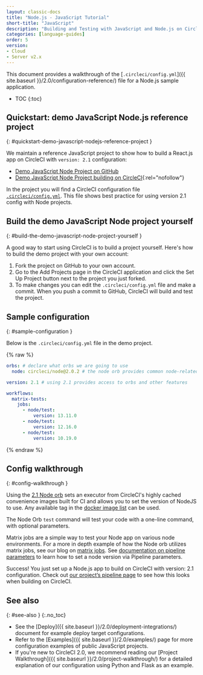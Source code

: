 ```yaml
---
layout: classic-docs
title: "Node.js - JavaScript Tutorial"
short-title: "JavaScript"
description: "Building and Testing with JavaScript and Node.js on CircleCI 2.0"
categories: [language-guides]
order: 5
version:
- Cloud
- Server v2.x
---
```


This document provides a walkthrough of the [`.circleci/config.yml`]({{ site.baseurl }}/2.0/configuration-reference/) file for a Node.js sample application.

* TOC
{:toc}

## Quickstart: demo JavaScript Node.js reference project
{: #quickstart-demo-javascript-nodejs-reference-project }

We maintain a reference JavaScript project to show how to build a React.js app on CircleCI with `version: 2.1` configuration:

- [Demo JavaScript Node Project on GitHub](https://github.com/CircleCI-Public/circleci-demo-javascript-react-app)
- [Demo JavaScript Node Project building on CircleCI](https://app.circleci.com/pipelines/github/CircleCI-Public/circleci-demo-javascript-react-app){:rel="nofollow"}

In the project you will find a CircleCI configuration file [`.circleci/config.yml`](https://github.com/CircleCI-Public/circleci-demo-javascript-react-app/blob/master/.circleci/config.yml). This file shows best practice for using version 2.1 config with Node projects.

## Build the demo JavaScript Node project yourself
{: #build-the-demo-javascript-node-project-yourself }

A good way to start using CircleCI is to build a project yourself. Here's how to build the demo project with your own account:

1. Fork the project on GitHub to your own account.
2. Go to the Add Projects page in the CircleCI application and click the Set Up Project button next to the project you just forked.
3. To make changes you can edit the `.circleci/config.yml` file and make a commit. When you push a commit to GitHub, CircleCI will build and test the project.


## Sample configuration
{: #sample-configuration }

Below is the `.circleci/config.yml` file in the demo project.

{% raw %}

```yaml
orbs: # declare what orbs we are going to use
  node: circleci/node@2.0.2 # the node orb provides common node-related configuration

version: 2.1 # using 2.1 provides access to orbs and other features

workflows:
  matrix-tests:
    jobs:
      - node/test:
          version: 13.11.0
      - node/test:
          version: 12.16.0
      - node/test:
          version: 10.19.0
```
{% endraw %}


## Config walkthrough
{: #config-walkthrough }

Using the [2.1 Node orb](https://circleci.com/developer/orbs/orb/circleci/node#jobs-test) sets an executor from CircleCI's highly cached convenience images built for CI and allows you to set the version of NodeJS to use. Any available tag in the [docker image list](https://hub.docker.com/r/cimg/node/tags) can be used.

The Node Orb `test` command will test your code with a one-line command, with optional parameters.

Matrix jobs are a simple way to test your Node app on various node environments. For a more in depth example of how the Node orb utilizes matrix jobs, see our blog on [matrix jobs](https://circleci.com/blog/circleci-matrix-jobs/). See [documentation on pipeline parameters](https://circleci.com/docs/2.0/pipeline-variables/#pipeline-parameters-in-configuration) to learn how to set a node version via Pipeline parameters.

Success! You just set up a Node.js app to build on CircleCI with version: 2.1 configuration. Check out [our project’s pipeline page](https://app.circleci.com/pipelines/github/CircleCI-Public/circleci-demo-javascript-react-app) to see how this looks when building on CircleCI.

## See also
{: #see-also }
{:.no_toc}

- See the [Deploy]({{ site.baseurl }}/2.0/deployment-integrations/) document for example deploy target configurations.
- Refer to the [Examples]({{ site.baseurl }}/2.0/examples/) page for more configuration examples of public JavaScript projects.
- If you're new to CircleCI 2.0, we recommend reading our [Project Walkthrough]({{ site.baseurl }}/2.0/project-walkthrough/) for a detailed explanation of our configuration using Python and Flask as an example.
